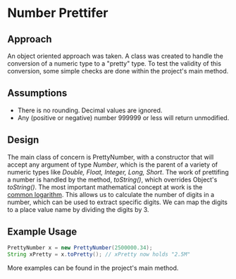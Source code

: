 Number Prettifer
=================================================

Approach
-------------
An object oriented approach was taken.  A class was created to handle the conversion of a numeric type to a "pretty" type. To test the validity of this conversion, some simple checks are done within the project's main method.


Assumptions
-------------
- There is no rounding.  Decimal values are ignored.
- Any (positive or negative) number 999999 or less will return unmodified. 


Design
-------------
The main class of concern is PrettyNumber, with a constructor that will accept
any argument of type *Number*, which is the parent of a variety of numeric types like *Double, Float, Integer, Long, Short*.
The work of prettifing a number is handled by the method, *toString()*, which overrides Object's *toString()*.
The most important mathematical concept at work is the [common logarithm](https://en.wikipedia.org/wiki/Common_logarithm).
This allows us to calculate the number of digits in a number, which can be used to extract specific digits. We can map 
the digits to a place value name by dividing the digits by 3.

Example Usage
-------------
```java
PrettyNumber x = new PrettyNumber(2500000.34);
String xPretty = x.toPretty(); // xPretty now holds "2.5M"
```
More examples can be found in the project's main method.